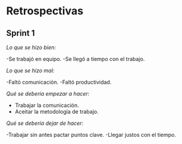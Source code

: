 # Retrospectivas

## Sprint 1

*Lo que se hizo bien:*

-Se trabajó en equipo.
-Se llegó a tiempo con el trabajo.


*Lo que se hizo mal:*

-Faltó comunicación.
-Faltó productividad.

*Qué se debería empezar a hacer:*

- Trabajar la comunicación.
- Aceitar la metodología de trabajo.

*Qué se debería dejar de hacer:*

-Trabajar sin antes pactar puntos clave.
-Llegar justos con el tiempo.
